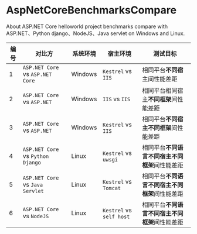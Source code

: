 # AspNetCoreBenchmarksCompare
About ASP.NET Core helloworld project benchmarks compare with ASP.NET、Python django、NodeJS、Java servlet on Windows and Linux. 

编号|对比方 | 系统环境 | 宿主环境 | 测试目标
---|---|---|---|--
1|`ASP.NET Core` vs `ASP.NET Core` | Windows | `Kestrel` vs `IIS` | 相同平台**不同宿**主间性能差距
2|`ASP.NET Core` vs `ASP.NET` | Windows | `IIS` vs `IIS` | 相同平台相同宿主**不同框架**间性能差距
3|`ASP.NET Core` vs `ASP.NET`  | Windows | `Kestrel` vs `IIS` | 相同平台**不同宿主不同框架**间性能差距
4|`ASP.NET Core` vs `Python Django` | Linux | `Kestrel` vs `uwsgi` | 相同平台**不同语言不同宿主不同框架**间性能差距
5|`ASP.NET Core` vs `Java Servlet` | Linux | `Kestrel` vs `Tomcat` | 相同平台**不同语言不同宿主不同框架**间性能差距
6|`ASP.NET Core` vs `NodeJS` | Linux | `Kestrel` vs `self host` | 相同平台**不同语言不同宿主不同框架**间性能差距 